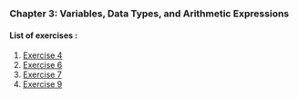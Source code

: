 ### Chapter 3: Variables, Data Types, and Arithmetic Expressions

#### List of exercises :

1. [Exercise 4](https://github.com/j0mma/programming-languages/blob/main/C/book-answers/programming-in-c/chap3/Exercise3-4.c)
2. [Exercise 6](https://github.com/j0mma/programming-languages/blob/main/C/book-answers/programming-in-c/chap3/Exercise3-6.c)
3. [Exercise 7](https://github.com/j0mma/programming-languages/blob/main/C/book-answers/programming-in-c/chap3/Exercise3-7.c)
4. [Exercise 9](https://github.com/j0mma/programming-languages/blob/main/C/book-answers/programming-in-c/chap3/Exercise3-9.c)  


